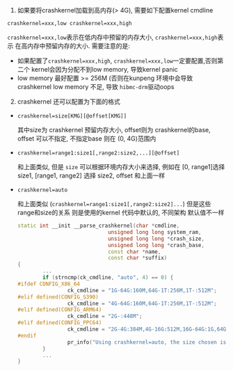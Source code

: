 1. 如果要将crashkernel加载到高内存(> 4G), 需要如下配置kernel cmdline
```
crashkernel=xxx,low crashkernel=xxx,high
```

`crashkernel=xxx,low`表示在低内存中预留的内存大小, `crashkernel=xxx,high`表示
在高内存中预留内存的大小.
需要注意的是: 
* 如果配置了`crashkernel=xxx,high`, `crashkernel=xxx,low`一定要配置,否则第二个
  kernel会因为分配不到low memory, 导致kernel panic
* low memory  最好配置 >= 256M (否则在kunpeng 环境中会导致
  crashkernel low memory 不足, 导致 `hibmc-drm`驱动oops

2. crashkernel 还可以配置为下面的格式
  * `crashkernel=size[KMG][@offset[KMG]]`

    其中size为 crashkernel 预留内存大小, offset则为 crashkernel的base, offset
    可以不指定, 不指定base 则在 (0, 4G)范围内
  * `crashkernel=range1:size1[,range2:size2,...][@offset]`

    和上面类似, 但是 `size`  可以根据环境内存大小来选择, 例如在 [0, range1]选择 size1, 
    [range1, range2] 选择 size2, offset 和上面一样
  * `crashkernel=auto`

    和上面类似 (`crashkernel=range1:size1[,range2:size2]...`) 但是这些range和size的关系
    则是使用的kernel 代码中默认的, 不同架构 默认值不一样
    ```cpp
    static int __init __parse_crashkernel(char *cmdline,
                                 unsigned long long system_ram,
                                 unsigned long long *crash_size,
                                 unsigned long long *crash_base,
                                 const char *name,
                                 const char *suffix)
    {
            ...
            if (strncmp(ck_cmdline, "auto", 4) == 0) {
    #ifdef CONFIG_X86_64
                    ck_cmdline = "1G-64G:160M,64G-1T:256M,1T-:512M";
    #elif defined(CONFIG_S390)
                    ck_cmdline = "4G-64G:160M,64G-1T:256M,1T-:512M";
    #elif defined(CONFIG_ARM64)
                    ck_cmdline = "2G-:448M";
    #elif defined(CONFIG_PPC64)
                    ck_cmdline = "2G-4G:384M,4G-16G:512M,16G-64G:1G,64G-128G:2G,128G-:4G";
    #endif
                    pr_info("Using crashkernel=auto, the size chosen is a best effort estimation.\n");
            }
            ...
    }
    ```
